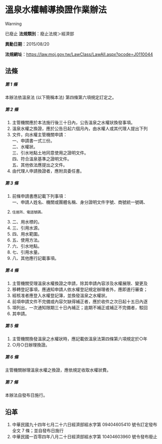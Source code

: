 # 溫泉水權輔導換證作業辦法


> [!WARNING]
> 已廢止
**法規類別**：廢止法規＞經濟部

**異動日期**：2015/08/20  

**法規網址**：https://law.moj.gov.tw/LawClass/LawAll.aspx?pcode=J0110044



## 法條
##### 第 1 條
本辦法依溫泉法 (以下簡稱本法) 第四條第六項規定訂定之。

##### 第 2 條
1. 主管機關應於本法施行後三十日內，公告溫泉之水權狀換發事項。
1. 溫泉水權之換證，應於公告日起六個月內，由水權人或其代理人提出下列
1. 文件，向水權主管機關申請：  
一、申請書一式三份。  
二、水權狀。  
三、引水地點土地同意使用之證明文件。  
四、符合溫泉基準之證明文件。  
五、其他依法應提出之文件。
1. 由代理人申請換證者，應附具委任書。

##### 第 3 條
1. 前條申請書應記載下列事項：  
一、申請人姓名、機關或團體名稱、身分證明文件字號、商號統一號碼、
1.     住居所、電話號碼。
1. 二、用水標的。
1. 三、引用水源。
1. 四、用水範圍。
1. 五、使用方法。
1. 六、引水地點。
1. 七、引用水量。
1. 八、其他應行記載事項。

##### 第 4 條
1. 主管機關受理溫泉水權換證之申請，除其申請內容涉及水權展限、變更及
1. 移轉登記事項，應通知申請人依水權登記規定辦理者外，應即進行審查；
1. 經核准者應登入水權登記簿，並換發溫泉之水權狀。
1. 前項申請文件不完備或內容欠缺得補正者，應於收件之次日起十五日內逐
1. 項列出，一次通知限期三十日內補正；逾期不補正或補正不完備者，駁回
1. 其申請。

##### 第 5 條
1. 主管機關換發溫泉之水權狀時，應記載依溫泉法第四條第六項規定於○年
1. ○月○日辦理換證。

##### 第 6 條
主管機關辦理溫泉水權之換證，應依規定收取水權狀費。

##### 第 7 條
本辦法自發布日施行。

## 沿革
1. 中華民國九十四年七月二十六日經濟部經水字第 09404605410  號令訂定發布全文 7  條；並自發布日施行
1. 中華民國一百零四年八月二十日經濟部經水字第 10404603960  號令發布廢止
